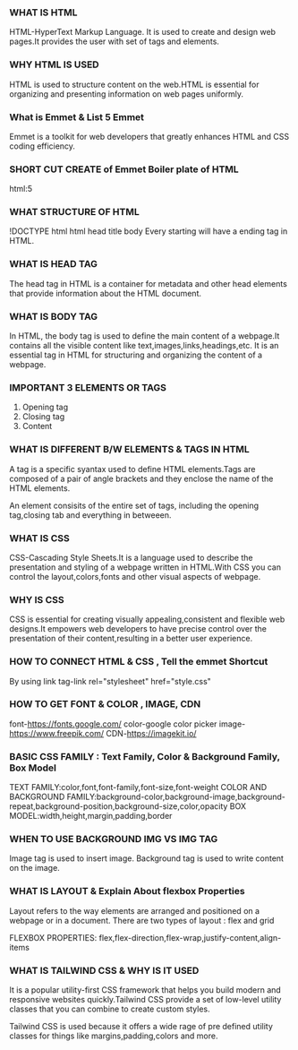 ### WHAT IS HTML
HTML-HyperText Markup Language. It is used to create and design web pages.It provides the user with set of tags and elements.

### WHY HTML IS USED
HTML is used to structure content on the web.HTML is essential for organizing and presenting information on web pages uniformly.

### What is Emmet & List 5 Emmet 
Emmet is a toolkit for web developers that greatly enhances HTML and CSS coding efficiency.

### SHORT CUT CREATE of Emmet Boiler plate of HTML
html:5

### WHAT STRUCTURE OF HTML
!DOCTYPE html
html
head
title
body
Every starting will have a ending tag in HTML.

### WHAT IS HEAD TAG
The head tag in HTML is a container for metadata and other head elements that provide information about the HTML document.

### WHAT IS BODY TAG 
In HTML, the body tag is used to define the main content of a webpage.It contains all the visible content like text,images,links,headings,etc. It is an essential tag in HTML for structuring and organizing the content of a webpage.

### IMPORTANT 3 ELEMENTS OR TAGS
1. Opening tag
2. Closing tag
3. Content

### WHAT IS DIFFERENT B/W ELEMENTS & TAGS IN HTML
A tag is a specific syantax used to define HTML elements.Tags are composed of a pair of angle brackets and they enclose the name of the HTML elements.

An element consisits of the entire set of tags, including the opening tag,closing tab and everything in betweeen.

### WHAT IS CSS
CSS-Cascading Style Sheets.It is a language used to describe the presentation and styling of a webpage written in HTML.With CSS you can control the layout,colors,fonts and other visual aspects of webpage.

### WHY IS CSS
CSS is essential for creating visually appealing,consistent and flexible web designs.It empowers web developers to have precise control over the presentation of their content,resulting in a better user experience.

### HOW TO CONNECT HTML & CSS , Tell the emmet Shortcut
By using link tag-link rel="stylesheet" href="style.css"

### HOW TO GET FONT & COLOR , IMAGE, CDN
font-https://fonts.google.com/
color-google color picker
image-https://www.freepik.com/
CDN-https://imagekit.io/

### BASIC CSS FAMILY : Text Family, Color & Background Family, Box Model 
TEXT FAMILY:color,font,font-family,font-size,font-weight
COLOR AND BACKGROUND FAMILY:background-color,background-image,background-repeat,background-position,background-size,color,opacity
BOX MODEL:width,height,margin,padding,border

### WHEN TO USE BACKGROUND IMG VS IMG TAG
Image tag is used to insert image.
Background tag is used to write content on the image.

### WHAT IS LAYOUT & Explain About flexbox Properties 
Layout refers to the way elements are arranged and positioned on a webpage or in a document. There are two types of layout : flex and grid

FLEXBOX PROPERTIES: flex,flex-direction,flex-wrap,justify-content,align-items

### WHAT IS TAILWIND CSS & WHY IS IT USED
It is a popular utility-first CSS framework that helps you build modern and responsive websites quickly.Tailwind CSS provide a set of low-level utility classes that you can combine to create custom styles.

Tailwind CSS is used because it offers a wide rage of pre defined utility classes for things like margins,padding,colors and more.